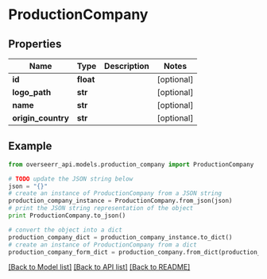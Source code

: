 # ProductionCompany


## Properties
Name | Type | Description | Notes
------------ | ------------- | ------------- | -------------
**id** | **float** |  | [optional] 
**logo_path** | **str** |  | [optional] 
**name** | **str** |  | [optional] 
**origin_country** | **str** |  | [optional] 

## Example

```python
from overseerr_api.models.production_company import ProductionCompany

# TODO update the JSON string below
json = "{}"
# create an instance of ProductionCompany from a JSON string
production_company_instance = ProductionCompany.from_json(json)
# print the JSON string representation of the object
print ProductionCompany.to_json()

# convert the object into a dict
production_company_dict = production_company_instance.to_dict()
# create an instance of ProductionCompany from a dict
production_company_form_dict = production_company.from_dict(production_company_dict)
```
[[Back to Model list]](../README.md#documentation-for-models) [[Back to API list]](../README.md#documentation-for-api-endpoints) [[Back to README]](../README.md)



